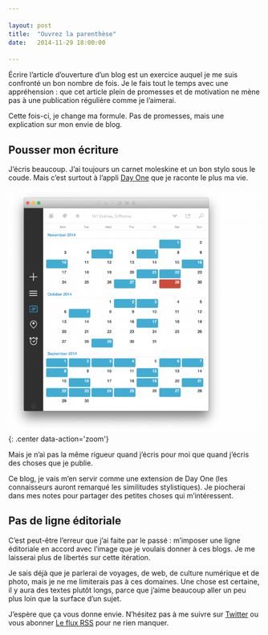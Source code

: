 ```yaml
---

layout: post
title:  "Ouvrez la parenthèse"
date:   2014-11-29 18:00:00

---
```


Écrire l’article d’ouverture d’un blog est un exercice auquel je me suis confronté un bon nombre de fois. Je le fais tout le temps avec une appréhension : que cet article plein de promesses et de motivation ne mène pas à une publication régulière comme je l’aimerai.

Cette fois-ci, je change ma formule. Pas de promesses, mais une explication sur mon envie de blog.

## Pousser mon écriture

J’écris beaucoup. J’ai toujours un carnet moleskine et un bon stylo sous le coude. Mais c’est surtout à l’appli [Day One](http://dayoneapp.com/) que je raconte le plus ma vie.

![Day One](../images/2014-11-29-ouvrez-la-parenthese.png "Au moins une idée importante par jour en bleu"){: .center data-action='zoom'}


Mais je n’ai pas la même rigueur quand j’écris pour moi que quand j’écris des choses que je publie.

Ce blog, je vais m’en servir comme une extension de Day One (les connaisseurs auront remarqué les similitudes stylistiques). Je piocherai dans mes notes pour partager des petites choses qui m’intéressent.

## Pas de ligne éditoriale

C’est peut-être l’erreur que j’ai faite par le passé : m’imposer une ligne éditoriale en accord avec l’image que je voulais donner à ces blogs. Je me laisserai plus de libertés sur cette itération.

Je sais déjà que je parlerai de voyages, de web, de culture numérique et de photo, mais je ne me limiterais pas à ces domaines. Une chose est certaine, il y aura des textes plutôt longs, parce que j’aime beaucoup aller un peu plus loin que la surface d’un sujet.

J’espère que ça vous donne envie. N’hésitez pas à me suivre sur [Twitter](https://twitter.com/nineties_panda) ou vous abonner [Le flux RSS](../feed.xml) pour ne rien manquer.